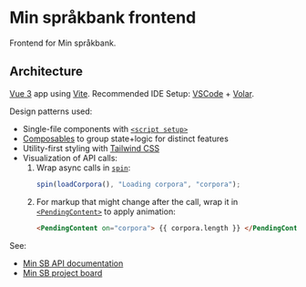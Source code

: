 # Min språkbank frontend

Frontend for Min språkbank.

## Architecture

[Vue 3](https://v3.vuejs.org/) app using [Vite](https://vitejs.dev/). Recommended IDE Setup: [VSCode](https://code.visualstudio.com/) + [Volar](https://marketplace.visualstudio.com/items?itemName=johnsoncodehk.volar).

Design patterns used:

- Single-file components with [`<script setup>`](https://v3.vuejs.org/api/sfc-script-setup.html)
- [Composables](https://vuejs.org/guide/reusability/composables.html) to group state+logic for distinct features
- Utility-first styling with [Tailwind CSS](https://tailwindcss.com/)
- Visualization of API calls:
  1. Wrap async calls in [`spin`](src/assets/spin.js):
     ```js
     spin(loadCorpora(), "Loading corpora", "corpora");
     ```
  2. For markup that might change after the call, wrap it in [`<PendingContent>`](src/components/PendingContent.vue) to apply animation:
     ```html
     <PendingContent on="corpora"> {{ corpora.length }} </PendingContent>
     ```

See:

- [Min SB API documentation](https://ws.spraakbanken.gu.se/ws/min-sb/api-doc)
- [Min SB project board](https://github.com/orgs/spraakbanken/projects/10)
